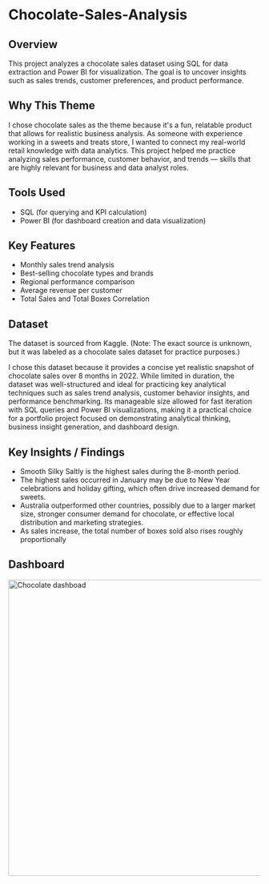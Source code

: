 # Chocolate-Sales-Analysis
## Overview
This project analyzes a chocolate sales dataset using SQL for data extraction and Power BI for visualization. The goal is to uncover insights such as sales trends, customer preferences, and product performance.
## Why This Theme
I chose chocolate sales as the theme because it's a fun, relatable product that allows for realistic business analysis. As someone with experience working in a sweets and treats store, I wanted to connect my real-world retail knowledge with data analytics. This project helped me practice analyzing sales performance, customer behavior, and trends — skills that are highly relevant for business and data analyst roles.
## Tools Used
- SQL (for querying and KPI calculation)
- Power BI (for dashboard creation and data visualization)
## Key Features
- Monthly sales trend analysis
- Best-selling chocolate types and brands
- Regional performance comparison
- Average revenue per customer
- Total Sales and Total Boxes Correlation
## Dataset
The dataset is sourced from Kaggle. (Note: The exact source is unknown, but it was labeled as a chocolate sales dataset for practice purposes.)

I chose this dataset because it provides a concise yet realistic snapshot of chocolate sales over 8 months in 2022. While limited in duration, the dataset was well-structured and ideal for practicing key analytical techniques such as sales trend analysis, customer behavior insights, and performance benchmarking. Its manageable size allowed for fast iteration with SQL queries and Power BI visualizations, making it a practical choice for a portfolio project focused on demonstrating analytical thinking, business insight generation, and dashboard design.
## Key Insights / Findings
- Smooth Silky Saltly is the highest sales during the 8-month period.
- The highest sales occurred in January may be due to New Year celebrations and holiday gifting, which often drive increased demand for sweets.
- Australia outperformed other countries, possibly due to a larger market size, stronger consumer demand for chocolate, or effective local distribution and marketing strategies.
- As sales increase, the total number of boxes sold also rises roughly proportionally
## Dashboard
<img width="592" alt="Chocolate dashboad" src="https://github.com/user-attachments/assets/ebebd8be-e7ef-4dba-b79e-a2962dac47d3" />
